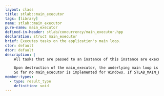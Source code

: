 ```yaml
---
layout: class
title: stlab::main_executor
tags: [library]
name: stlab::main_executor
pure-name: main_executor
defined-in-header: stlab/concurrency/main_executor.hpp
declaration: struct main_executor
brief: Executes tasks on the application's main loop.
ctor: default
dtor: default
description: |
    All tasks that are passed to an instance of this instance are executed in-order on the application's main loop.

    Upon destruction of the main_executor, the underlying main loop is _not_ destroyed. Likewise, all functions submitted to the executor will be executed regardless of destruction state.
    So far no main_executor is implemented for Windows. If STLAB_MAIN_EXECUTOR is qt5 or qt6, a main executor is instantiated that executes the tasks on the Qt main loop.
member-types:
  - type: result_type
    definition: void
---
```

